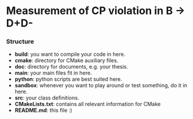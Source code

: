 # Measurement of CP violation in B -> D+D-

### Structure
- **build**: you want to compile your code in here.
- **cmake**: directory for CMake auxiliary files.
- **doc**: directory for documents, e.g. your thesis.
- **main**: your main files fit in here.
- **python**: python scripts are best suited here.
- **sandbox**: whenever you want to play around or test something, do it in here.
- **src**: your class definitions.
- **CMakeLists.txt**: contains all relevant information for CMake
- **README.md**: this file :)
